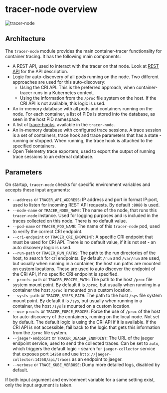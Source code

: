# tracer-node overview
![tracer-node](tracer-node.png)
## Architecture
The `tracer-node` module provides the main container-tracer functionality for container tracing.
It has the following main components:  
- A REST API, used to interact with the tracer on that node. Look at [REST API](container-tracer-api.md)
  for the API description.  
- Logic for auto-discovery of all pods running on the node. Two different approaches are used
  for this auto-discovery:  
    - Using the CRI API. This is the preferred approach, when container-tracer runs in a Kubernetes context.  
    - Using the information from the `/proc` file system on the host. If the CRI API is
    not available, this logic is used.  
- An in-memory database with all pods and containers running on the node. For each container,
  a list of PIDs is stored into the database, as seen in the host PID namespace.  
- A list of [trace-hooks](container-tracer-hooks.md), available in the `tracer-node`.  
- An in-memory database with configured trace sessions. A trace session is a set of containers,
  trace hook and trace parameters that has a state - running or stopped. When running, the trace
  hook is attached to the specified containers.  
- Open Telemetry trace exporters, used to export the output of running trace sessions to an
  external database.
## Parameters
On startup, `tracer-node` checks for specific environment variables and accepts these input arguments:  
- `--address` or `TRACER_API_ADDRESS`:  IP address and port in format IP:port, used to listen
   for incoming REST API requests. By default `:8080` is used.  
- `--node-name` or `TRACER_NODE_NAME`: The name of the node, that runs this `tracer-node` instance. Used
for logging purposes and is included in the traces collected on this node. There is no default value.  
- `--pod-name` or `TRACER_POD_NAME`: The name of this `tracer-node` pod, used to verify the correct
CRI endpoint.  
- `--cri-endpoint` or `TRACER_CRI_ENDPOINT`: A specific CRI endpoint that must be used for CRI API.
There is no default value, if it is not set - an auto discovery logic is used.  
- `--run-path` or `TRACER_RUN_PATHS`: The path to the run directories of the host, to search for cri
endpoints. By default `/run` and `/var/run` are used, but usually when running in a container, the host
run paths are mounted on custom locations. These are used to auto discover the endpoint of the CRI API,
if no specific CRI endpoint is specified. 
- `--procfs-path` or `TRACER_PROCFS_PATH`: The path to the host `/proc` file system mount point.
By default it is `/proc`, but usually when running in a container the host `/proc` is mounted on
a custom location. 
- `--sysfs-path` or `TRACER_SYSFS_PATH`: The path to the host `/sys` file system mount point.
By default it is `/sys`, but usually when running in a container, the host `/sys` is mounted on
a custom location.  
- `--use-procfs` or `TRACER_FORCE_PROCFS`: Force the use of `/proc` of the host for auto-discovery
of the containers, running on the local node. Not set by default. The default logic is using
the CRI API if it is available. If the CRI API is not accessible, fail back to the logic that gets
this information from the `/proc` file system.  
- `--jaeger-endpoint` or `TRACER_JEAGER_ENDPOINT`: The URL of the jaeger endpoint service, used to send
the collected traces. Can be set to `auto`, which triggers the default logic - search for
`jaeger-collector` service that exposes port `14268` and use `http://jaeger-collector:14268/api/traces`
as an endpoint to jaeger.  
- `--verbose` or `TRACE_KUBE_VERBOSE`: Dump more detailed logs, disabled by default.  

If both input argument and environment variable for a same setting exist, only the input argument is taken.